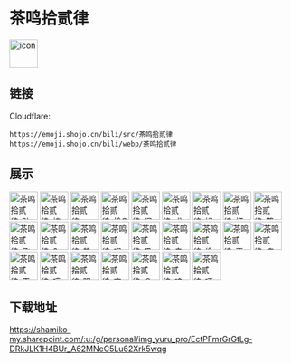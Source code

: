 # 茶鸣拾贰律
<img src="https://emoji.shojo.cn/bili/src/茶鸣拾贰律/icon.png" width="50" height="50" alt="icon">

## 链接
Cloudflare:
```
https://emoji.shojo.cn/bili/src/茶鸣拾贰律
https://emoji.shojo.cn/bili/webp/茶鸣拾贰律
```
## 展示
<img src="https://emoji.shojo.cn/bili/src/茶鸣拾贰律/茶鸣拾贰律-贴贴.png" width="50" height="50" alt="茶鸣拾贰律-贴贴">
<img src="https://emoji.shojo.cn/bili/src/茶鸣拾贰律/茶鸣拾贰律-棒.png" width="50" height="50" alt="茶鸣拾贰律-棒">
<img src="https://emoji.shojo.cn/bili/src/茶鸣拾贰律/茶鸣拾贰律-giegie.png" width="50" height="50" alt="茶鸣拾贰律-giegie">
<img src="https://emoji.shojo.cn/bili/src/茶鸣拾贰律/茶鸣拾贰律-栓Q.png" width="50" height="50" alt="茶鸣拾贰律-栓Q">
<img src="https://emoji.shojo.cn/bili/src/茶鸣拾贰律/茶鸣拾贰律-闹脾气.png" width="50" height="50" alt="茶鸣拾贰律-闹脾气">
<img src="https://emoji.shojo.cn/bili/src/茶鸣拾贰律/茶鸣拾贰律-求求了.png" width="50" height="50" alt="茶鸣拾贰律-求求了">
<img src="https://emoji.shojo.cn/bili/src/茶鸣拾贰律/茶鸣拾贰律-好耶.png" width="50" height="50" alt="茶鸣拾贰律-好耶">
<img src="https://emoji.shojo.cn/bili/src/茶鸣拾贰律/茶鸣拾贰律-打咩.png" width="50" height="50" alt="茶鸣拾贰律-打咩">
<img src="https://emoji.shojo.cn/bili/src/茶鸣拾贰律/茶鸣拾贰律-警告.png" width="50" height="50" alt="茶鸣拾贰律-警告">
<img src="https://emoji.shojo.cn/bili/src/茶鸣拾贰律/茶鸣拾贰律-飞踢.png" width="50" height="50" alt="茶鸣拾贰律-飞踢">
<img src="https://emoji.shojo.cn/bili/src/茶鸣拾贰律/茶鸣拾贰律-6.png" width="50" height="50" alt="茶鸣拾贰律-6">
<img src="https://emoji.shojo.cn/bili/src/茶鸣拾贰律/茶鸣拾贰律-热情.png" width="50" height="50" alt="茶鸣拾贰律-热情">
<img src="https://emoji.shojo.cn/bili/src/茶鸣拾贰律/茶鸣拾贰律-唱歌.png" width="50" height="50" alt="茶鸣拾贰律-唱歌">
<img src="https://emoji.shojo.cn/bili/src/茶鸣拾贰律/茶鸣拾贰律-吸氧.png" width="50" height="50" alt="茶鸣拾贰律-吸氧">
<img src="https://emoji.shojo.cn/bili/src/茶鸣拾贰律/茶鸣拾贰律-自闭.png" width="50" height="50" alt="茶鸣拾贰律-自闭">
<img src="https://emoji.shojo.cn/bili/src/茶鸣拾贰律/茶鸣拾贰律-偷心盗贼.png" width="50" height="50" alt="茶鸣拾贰律-偷心盗贼">
<img src="https://emoji.shojo.cn/bili/src/茶鸣拾贰律/茶鸣拾贰律-干饭.png" width="50" height="50" alt="茶鸣拾贰律-干饭">
<img src="https://emoji.shojo.cn/bili/src/茶鸣拾贰律/茶鸣拾贰律-疯狂大笑.png" width="50" height="50" alt="茶鸣拾贰律-疯狂大笑">
<img src="https://emoji.shojo.cn/bili/src/茶鸣拾贰律/茶鸣拾贰律-干得漂亮.png" width="50" height="50" alt="茶鸣拾贰律-干得漂亮">
<img src="https://emoji.shojo.cn/bili/src/茶鸣拾贰律/茶鸣拾贰律-哼.png" width="50" height="50" alt="茶鸣拾贰律-哼">
<img src="https://emoji.shojo.cn/bili/src/茶鸣拾贰律/茶鸣拾贰律-眼泪汪汪.png" width="50" height="50" alt="茶鸣拾贰律-眼泪汪汪">
<img src="https://emoji.shojo.cn/bili/src/茶鸣拾贰律/茶鸣拾贰律-突然可爱.png" width="50" height="50" alt="茶鸣拾贰律-突然可爱">
<img src="https://emoji.shojo.cn/bili/src/茶鸣拾贰律/茶鸣拾贰律-？？？.png" width="50" height="50" alt="茶鸣拾贰律-？？？">
<img src="https://emoji.shojo.cn/bili/src/茶鸣拾贰律/茶鸣拾贰律-哇哦.png" width="50" height="50" alt="茶鸣拾贰律-哇哦">
<img src="https://emoji.shojo.cn/bili/src/茶鸣拾贰律/茶鸣拾贰律-哽住.png" width="50" height="50" alt="茶鸣拾贰律-哽住">

## 下载地址

https://shamiko-my.sharepoint.com/:u:/g/personal/img_yuru_pro/EctPFmrGrGtLg-DRkJLK1H4BUr_A62MNeC5Lu62Xrk5wqg